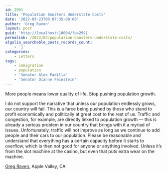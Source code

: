 ```yaml
---
id: 2991
title: 'Population Boosters Understate Costs'
date: '2022-03-23T06:07:35-08:00'
author: 'Greg Raven'
layout: post
guid: 'http://localhost:10004/?p=2991'
permalink: /2022/03/population-boosters-understate-costs/
algolia_searchable_posts_records_count:
    - '1'
categories:
    - Letters
tags:
    - immigration
    - population
    - 'Senator Alex Padilla'
    - 'Senator Dianne Feinstein'
---
```


More people means lower quality of life. Stop pushing population growth.

I do not support the narrative that unless our population endlessly grows, our country will fail. This is a farce being pushed by those who stand to profit economically and politically at great cost to the rest of us. Traffic and congestion, for example, are directly linked to population growth — this is already a serious problem in our country that brings with it a myriad of issues. Unfortunately, traffic will not improve as long as we continue to add people and their cars to our population. Please be reasonable and understand that everything has a certain capacity before it starts to overflow, which is then not good for anyone or anything involved. Unless it’s from the slot machine at the casino, but even that puts extra wear on the machine.

[Greg Raven](https://www.gregraven.org/), Apple Valley, CA